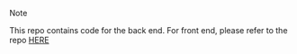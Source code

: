 > [!NOTE] 
> This repo contains code for the back end. For front end, please refer to the repo [HERE](https://github.com/normanKL/LMS-Project-4-Client)